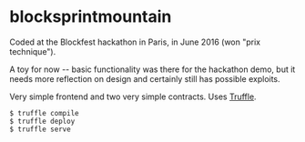 # blocksprintmountain

Coded at the Blockfest hackathon in Paris, in June 2016 (won "prix technique").

A toy for now -- basic functionality was there for the hackathon demo, but it needs more reflection on design and certainly still has possible exploits.

Very simple frontend and two very simple contracts. Uses [Truffle](https://github.com/ConsenSys/truffle).

```
$ truffle compile
$ truffle deploy
$ truffle serve
```

